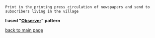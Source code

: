 ```
Print in the printing press circulation of newspapers and send to subscribers living in the village
```
__I used "[Observer](https://gist.github.com/oshi192/1a1a0c623f8e612336f4e5eaf2194e1d#file-18-observer-md)" pattern__

[back to main page](https://github.com/oshi192/Training_06_patterns_task)
